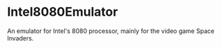 # Intel8080Emulator
An emulator for Intel's 8080 processor, mainly for the video game Space Invaders.

